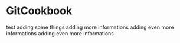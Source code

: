 # GitCookbook
test
adding some things
adding more informations
adding even more informations
adding even more informations


